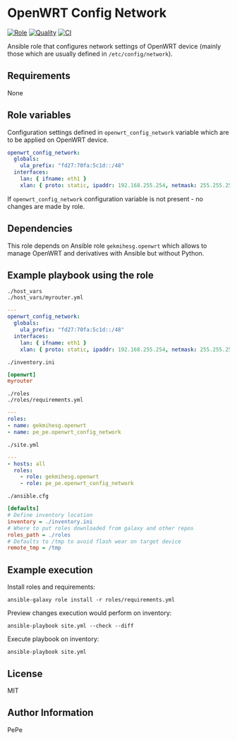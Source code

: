 OpenWRT Config Network
=========

[![Role](https://img.shields.io/ansible/role/56237.svg)](https://galaxy.ansible.com/pe_pe/openwrt_config_network/)
[![Quality](https://img.shields.io/ansible/quality/56237.svg)](https://galaxy.ansible.com/pe_pe/openwrt_config_network/)
[![CI](https://github.com/pe-pe/ansible_role_openwrt_config_network/workflows/CI/badge.svg)](https://github.com/pe-pe/ansible_role_openwrt_config_network/actions)

Ansible role that configures network settings of OpenWRT device (mainly those which are usually defined in `/etc/config/network`).

Requirements
------------
None

Role variables
--------------
Configuration settings defined in `openwrt_config_network` variable which are to be applied on OpenWRT device.
```yaml
openwrt_config_network:
  globals:
    ula_prefix: "fd27:70fa:5c1d::/48"
  interfaces:
    lan: { ifname: eth1 }
    xlan: { proto: static, ipaddr: 192.168.255.254, netmask: 255.255.255.0, gateway: 192.168.255.1, dns: [192.168.255.2] }
```
If `openwrt_config_network` configuration variable is not present - no changes are made by role.

Dependencies
------------
This role depends on Ansible role `gekmihesg.openwrt` which allows to manage OpenWRT and derivatives with Ansible but without Python.

Example playbook using the role
-------------------------------
`./host_vars` \
`./host_vars/myrouter.yml`
```yaml
---
openwrt_config_network:
  globals:
    ula_prefix: "fd27:70fa:5c1d::/48"
  interfaces:
    lan: { ifname: eth1 }
    xlan: { proto: static, ipaddr: 192.168.255.254, netmask: 255.255.255.0, gateway: 192.168.255.1, dns: [192.168.255.2] }
```
`./inventory.ini`
```ini
[openwrt]
myrouter
```
`./roles` \
`./roles/requirements.yml`
```yaml
---
roles:
- name: gekmihesg.openwrt
- name: pe_pe.openwrt_config_network
```
`./site.yml`
```yaml
---
- hosts: all
  roles:
    - role: gekmihesg.openwrt
    - role: pe_pe.openwrt_config_network
```
`./ansible.cfg`
```ini
[defaults]
# Define inventory location
inventory = ./inventory.ini
# Where to put roles downloaded from galaxy and other repos
roles_path = ./roles
# Defaults to /tmp to avoid flash wear on target device
remote_tmp = /tmp
```

Example execution
-----------------
Install roles and requirements:
```
ansible-galaxy role install -r roles/requirements.yml
```
Preview changes execution would perform on inventory:
```
ansible-playbook site.yml --check --diff
```
Execute playbook on inventory:
```
ansible-playbook site.yml
```
License
-------
MIT

Author Information
------------------
PePe
